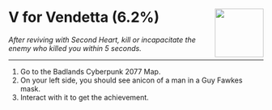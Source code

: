 # V for Vendetta (6.2%) <img style="float: right;" src="https://cdn.akamai.steamstatic.com/steamcommunity/public/images/apps/1091500/5d34ce9108d8ac3018a1de3a2a485956bb7a9109.jpg" width="96" height="96">

_After reviving with Second Heart, kill or incapacitate the enemy who killed you within 5 seconds._

---

1. Go to the Badlands Cyberpunk 2077 Map.
2. On your left side, you should see anicon of a man in a Guy Fawkes mask.
3. Interact with it to get the achievement.